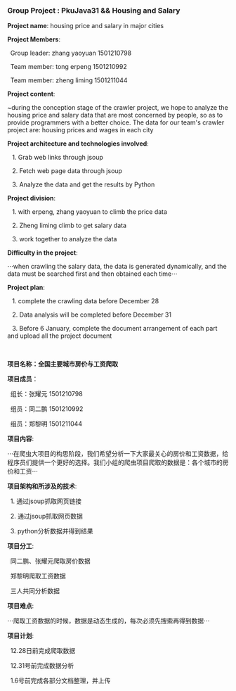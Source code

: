### Group Project : PkuJava31 && Housing and Salary


**Project name**: housing price and salary in major cities

**Project Members**:

&ensp;Group leader: zhang yaoyuan 1501210798 

&ensp;Team member: tong erpeng 1501210992  

&ensp;Team member: zheng liming 1501211044


**Project content**: 

~during the conception stage of the crawler project, we hope to analyze the housing price and salary data that are most concerned by people, so as to provide programmers with a better choice. The data for our team's crawler project are: housing prices and wages in each city



**Project architecture and technologies involved**:

&ensp; 1. Grab web links through jsoup

&ensp; 2. Fetch web page data through jsoup

&ensp; 3. Analyze the data and get the results by Python


**Project division**: 

&ensp; 1. with erpeng, zhang yaoyuan to climb the price data

&ensp; 2. Zheng liming climb to get salary data

&ensp; 3. work together to analyze the data



**Difficulty in the project**: 

⋅⋅⋅when crawling the salary data, the data is generated dynamically, and the data must be searched first and then obtained each time⋅⋅⋅



**Project plan**: 

&ensp; 1. complete the crawling data before December 28

&ensp; 2. Data analysis will be completed before December 31

&ensp; 3. Before 6 January, complete the document arrangement of each part and upload all the project document


&ensp;
&ensp;
&ensp;&ensp;
&ensp;




**项目名称：全国主要城市房价与工资爬取**

**项目成员**：

&ensp;组长：张耀元 1501210798 

&ensp;组员：同二鹏 1501210992 

&ensp;组员：郑黎明 1501211044 


**项目内容**: 

⋅⋅⋅在爬虫大项目的构思阶段，我们希望分析一下大家最关心的房价和工资数据，给程序员们提供一个更好的选择。我们小组的爬虫项目爬取的数据是：各个城市的房价和工资⋅⋅⋅


**项目架构和所涉及的技术**:

&ensp;1. 通过jsoup抓取网页链接  

&ensp;2. 通过jsoup抓取网页数据

&ensp;3. python分析数据并得到结果

          
**项目分工**:

&ensp;同二鹏、张耀元爬取房价数据 

&ensp;郑黎明爬取工资数据

&ensp;三人共同分析数据



**项目难点**: 

⋅⋅⋅爬取工资数据的时候，数据是动态生成的，每次必须先搜索再得到数据⋅⋅⋅


**项目计划**:

&ensp;12.28日前完成爬取数据

&ensp;12.31号前完成数据分析

&ensp;1.6号前完成各部分文档整理，并上传
         
         

